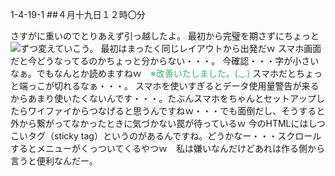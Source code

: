 1-4-19-1
##４月十九日１２時〇分

さすがに重いのでとりあえず引っ越したよ。
最初から完璧を期さずにちょっとずつ変えていこう。
最初はまったく同じレイアウトから出発だｗ
<img id=imgtest src="xxxtmpdata/m.svg" style="float:left;cursor:pointer" /> スマホ画面だと今どうなってるのかちょっと分からない・・・。
今確認・・・字が小さいなぁ。でもなんとか読めますねｗ　<font color=mediumseagreen>※改善いたしました。(._.)</font>
スマホだとちょっと端っこが切れるなぁ・・・。
スマホを使いすぎるとデータ使用量警告が来るからあまり使いたくないんです・・・。たぶんスマホをちゃんとセットアップしたらワイファイからつなげると思うんですねｗ・・・でも面倒だし、そうすると外から繋がってなかったときに気づかない罠が待っているｗ
今のHTMLにはしつこいタグ（sticky tag）というのがあるんですね。どうかなー・・・スクロールするとメニューがくっついてくるやつｗ　私は嫌いなんだけどあれは作る側から言うと便利なんだー。
